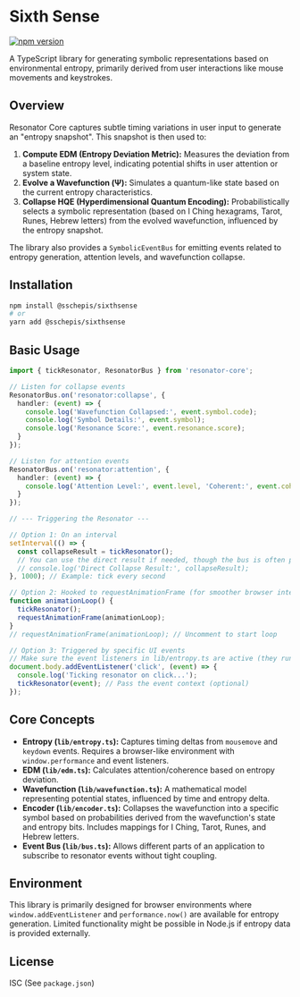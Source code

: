 # Sixth Sense

[![npm version](https://badge.fury.io/js/sixthsense.svg)](https://badge.fury.io/js/sixthsense) <!-- Placeholder badge -->

A TypeScript library for generating symbolic representations based on environmental entropy, primarily derived from user interactions like mouse movements and keystrokes.

## Overview

Resonator Core captures subtle timing variations in user input to generate an "entropy snapshot". This snapshot is then used to:

1.  **Compute EDM (Entropy Deviation Metric):** Measures the deviation from a baseline entropy level, indicating potential shifts in user attention or system state.
2.  **Evolve a Wavefunction (Ψ):** Simulates a quantum-like state based on the current entropy characteristics.
3.  **Collapse HQE (Hyperdimensional Quantum Encoding):** Probabilistically selects a symbolic representation (based on I Ching hexagrams, Tarot, Runes, Hebrew letters) from the evolved wavefunction, influenced by the entropy snapshot.

The library also provides a `SymbolicEventBus` for emitting events related to entropy generation, attention levels, and wavefunction collapse.

## Installation

```bash
npm install @sschepis/sixthsense
# or
yarn add @sschepis/sixthsense
```

## Basic Usage

```typescript
import { tickResonator, ResonatorBus } from 'resonator-core';

// Listen for collapse events
ResonatorBus.on('resonator:collapse', {
  handler: (event) => {
    console.log('Wavefunction Collapsed:', event.symbol.code);
    console.log('Symbol Details:', event.symbol);
    console.log('Resonance Score:', event.resonance.score);
  }
});

// Listen for attention events
ResonatorBus.on('resonator:attention', {
  handler: (event) => {
    console.log('Attention Level:', event.level, 'Coherent:', event.coherent);
  }
});

// --- Triggering the Resonator ---

// Option 1: On an interval
setInterval(() => {
  const collapseResult = tickResonator();
  // You can use the direct result if needed, though the bus is often preferred
  // console.log('Direct Collapse Result:', collapseResult);
}, 1000); // Example: tick every second

// Option 2: Hooked to requestAnimationFrame (for smoother browser integration)
function animationLoop() {
  tickResonator();
  requestAnimationFrame(animationLoop);
}
// requestAnimationFrame(animationLoop); // Uncomment to start loop

// Option 3: Triggered by specific UI events
// Make sure the event listeners in lib/entropy.ts are active (they run by default in browser)
document.body.addEventListener('click', (event) => {
  console.log('Ticking resonator on click...');
  tickResonator(event); // Pass the event context (optional)
});

```

## Core Concepts

*   **Entropy (`lib/entropy.ts`):** Captures timing deltas from `mousemove` and `keydown` events. Requires a browser-like environment with `window.performance` and event listeners.
*   **EDM (`lib/edm.ts`):** Calculates attention/coherence based on entropy deviation.
*   **Wavefunction (`lib/wavefunction.ts`):** A mathematical model representing potential states, influenced by time and entropy delta.
*   **Encoder (`lib/encoder.ts`):** Collapses the wavefunction into a specific symbol based on probabilities derived from the wavefunction's state and entropy bits. Includes mappings for I Ching, Tarot, Runes, and Hebrew letters.
*   **Event Bus (`lib/bus.ts`):** Allows different parts of an application to subscribe to resonator events without tight coupling.

## Environment

This library is primarily designed for browser environments where `window.addEventListener` and `performance.now()` are available for entropy generation. Limited functionality might be possible in Node.js if entropy data is provided externally.

## License

ISC (See `package.json`)

